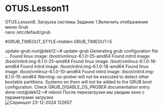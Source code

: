 # OTUS.Lesson11
OTUS.Lesson8. Загрузка системы
Задание 1.Включить отображение меню Grub    
nano /etc/default/grub

#GRUB_TIMEOUT_STYLE=hidden
GRUB_TIMEOUT=5

update-grub
root@deb12:~# update-grub
Generating grub configuration file ...
Found linux image: /boot/vmlinuz-6.1.0-25-amd64
Found initrd image: /boot/initrd.img-6.1.0-25-amd64
Found linux image: /boot/vmlinuz-6.1.0-18-amd64
Found initrd image: /boot/initrd.img-6.1.0-18-amd64
Found linux image: /boot/vmlinuz-6.1.0-10-amd64
Found initrd image: /boot/initrd.img-6.1.0-10-amd64
Warning: os-prober will not be executed to detect other bootable partitions.
Systems on them will not be added to the GRUB boot configuration.
Check GRUB_DISABLE_OS_PROBER documentation entry.
done
root@deb12:~# reboot
После перезагрузки мы увидим окно с параметрами загрузки  
![Скриншот 23-12-2024 122657](https://github.com/user-attachments/assets/9606e640-4409-4047-b3d6-97f1bbff8eb7)  


